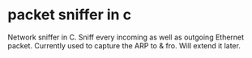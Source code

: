 # packet sniffer in c

Network sniffer in C. Sniff every incoming as well as outgoing Ethernet packet. Currently used to capture the ARP to &amp; fro. Will extend it later.
